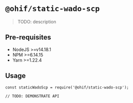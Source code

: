 # `@ohif/static-wado-scp`

> TODO: description

## Pre-requisites

* NodeJS >=v14.18.1
* NPM >=6.14.15
* Yarn >=1.22.4

## Usage

```
const staticWadoScp = require('@ohif/static-wado-scp');

// TODO: DEMONSTRATE API
```
